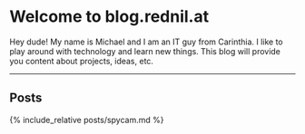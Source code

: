 # Welcome to blog.rednil.at

Hey dude!
My name is Michael and I am an IT guy from Carinthia. I like to play around with technology and learn new things. This blog will provide you content about projects, ideas, etc.

---
## Posts

{% include_relative posts/spycam.md %}


